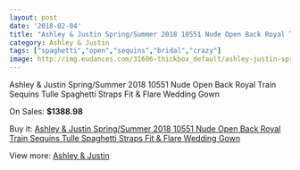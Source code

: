 ```yaml
---
layout: post
date: '2018-02-04'
title: "Ashley & Justin Spring/Summer 2018 10551 Nude Open Back Royal Train Sequins Tulle Spaghetti Straps Fit & Flare Wedding Gown"
category: Ashley & Justin
tags: ["spaghetti","open","sequins","bridal","crazy"]
image: http://img.eudances.com/31606-thickbox_default/ashley-justin-spring-summer-2018-10551-nude-open-back-royal-train-sequins-tulle-spaghetti-straps-fit-flare-wedding-gown.jpg
---
```

Ashley & Justin Spring/Summer 2018 10551 Nude Open Back Royal Train Sequins Tulle Spaghetti Straps Fit & Flare Wedding Gown

On Sales: **$1388.98**
<a href="https://www.eudances.com/en/ashley-justin/9899-ashley-justin-spring-summer-2018-10551-nude-open-back-royal-train-sequins-tulle-spaghetti-straps-fit-flare-wedding-gown.html"><amp-img layout="responsive" width="600" height="600" src="//img.eudances.com/31606-thickbox_default/ashley-justin-spring-summer-2018-10551-nude-open-back-royal-train-sequins-tulle-spaghetti-straps-fit-flare-wedding-gown.jpg" alt="Ashley & Justin Spring/Summer 2018 10551 Nude Open Back Royal Train Sequins Tulle Spaghetti Straps Fit & Flare Wedding Gown 0" /></a>
<a href="https://www.eudances.com/en/ashley-justin/9899-ashley-justin-spring-summer-2018-10551-nude-open-back-royal-train-sequins-tulle-spaghetti-straps-fit-flare-wedding-gown.html"><amp-img layout="responsive" width="600" height="600" src="//img.eudances.com/31610-thickbox_default/ashley-justin-spring-summer-2018-10551-nude-open-back-royal-train-sequins-tulle-spaghetti-straps-fit-flare-wedding-gown.jpg" alt="Ashley & Justin Spring/Summer 2018 10551 Nude Open Back Royal Train Sequins Tulle Spaghetti Straps Fit & Flare Wedding Gown 1" /></a>
<a href="https://www.eudances.com/en/ashley-justin/9899-ashley-justin-spring-summer-2018-10551-nude-open-back-royal-train-sequins-tulle-spaghetti-straps-fit-flare-wedding-gown.html"><amp-img layout="responsive" width="600" height="600" src="//img.eudances.com/31609-thickbox_default/ashley-justin-spring-summer-2018-10551-nude-open-back-royal-train-sequins-tulle-spaghetti-straps-fit-flare-wedding-gown.jpg" alt="Ashley & Justin Spring/Summer 2018 10551 Nude Open Back Royal Train Sequins Tulle Spaghetti Straps Fit & Flare Wedding Gown 2" /></a>
<a href="https://www.eudances.com/en/ashley-justin/9899-ashley-justin-spring-summer-2018-10551-nude-open-back-royal-train-sequins-tulle-spaghetti-straps-fit-flare-wedding-gown.html"><amp-img layout="responsive" width="600" height="600" src="//img.eudances.com/31608-thickbox_default/ashley-justin-spring-summer-2018-10551-nude-open-back-royal-train-sequins-tulle-spaghetti-straps-fit-flare-wedding-gown.jpg" alt="Ashley & Justin Spring/Summer 2018 10551 Nude Open Back Royal Train Sequins Tulle Spaghetti Straps Fit & Flare Wedding Gown 3" /></a>
<a href="https://www.eudances.com/en/ashley-justin/9899-ashley-justin-spring-summer-2018-10551-nude-open-back-royal-train-sequins-tulle-spaghetti-straps-fit-flare-wedding-gown.html"><amp-img layout="responsive" width="600" height="600" src="//img.eudances.com/31607-thickbox_default/ashley-justin-spring-summer-2018-10551-nude-open-back-royal-train-sequins-tulle-spaghetti-straps-fit-flare-wedding-gown.jpg" alt="Ashley & Justin Spring/Summer 2018 10551 Nude Open Back Royal Train Sequins Tulle Spaghetti Straps Fit & Flare Wedding Gown 4" /></a>

Buy it: [Ashley & Justin Spring/Summer 2018 10551 Nude Open Back Royal Train Sequins Tulle Spaghetti Straps Fit & Flare Wedding Gown](https://www.eudances.com/en/ashley-justin/9899-ashley-justin-spring-summer-2018-10551-nude-open-back-royal-train-sequins-tulle-spaghetti-straps-fit-flare-wedding-gown.html "Ashley & Justin Spring/Summer 2018 10551 Nude Open Back Royal Train Sequins Tulle Spaghetti Straps Fit & Flare Wedding Gown")

View more: [Ashley & Justin](https://www.eudances.com/en/153-ashley-justin "Ashley & Justin")